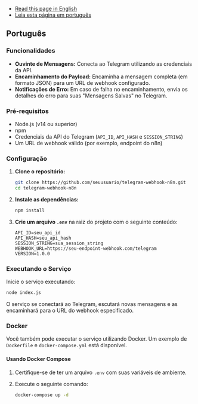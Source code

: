 - [Read this page in English](https://github.com/isaacgalmeida/telegram-webhook-n8n/blob/main/README.md)
- [Leia esta página em português](https://github.com/isaacgalmeida/telegram-webhook-n8n/blob/main/README-pt.md)

## Português

### Funcionalidades

- **Ouvinte de Mensagens:** Conecta ao Telegram utilizando as credenciais da API.
- **Encaminhamento do Payload:** Encaminha a mensagem completa (em formato JSON) para um URL de webhook configurado.
- **Notificações de Erro:** Em caso de falha no encaminhamento, envia os detalhes do erro para suas "Mensagens Salvas" no Telegram.

### Pré-requisitos

- Node.js (v14 ou superior)
- npm
- Credenciais da API do Telegram (`API_ID`, `API_HASH` e `SESSION_STRING`)
- Um URL de webhook válido (por exemplo, endpoint do n8n)

### Configuração

1. **Clone o repositório:**

   ```bash
   git clone https://github.com/seuusuario/telegram-webhook-n8n.git
   cd telegram-webhook-n8n
   ```

2. **Instale as dependências:**

   ```bash
   npm install
   ```

3. **Crie um arquivo `.env`** na raiz do projeto com o seguinte conteúdo:

   ```env
   API_ID=seu_api_id
   API_HASH=seu_api_hash
   SESSION_STRING=sua_session_string
   WEBHOOK_URL=https://seu-endpoint-webhook.com/telegram
   VERSION=1.0.0
   ```

### Executando o Serviço

Inicie o serviço executando:

```bash
node index.js
```

O serviço se conectará ao Telegram, escutará novas mensagens e as encaminhará para o URL do webhook especificado.

### Docker

Você também pode executar o serviço utilizando Docker. Um exemplo de `Dockerfile` e `docker-compose.yml` está disponível.

#### Usando Docker Compose

1. Certifique-se de ter um arquivo `.env` com suas variáveis de ambiente.
2. Execute o seguinte comando:

   ```bash
   docker-compose up -d
   ```